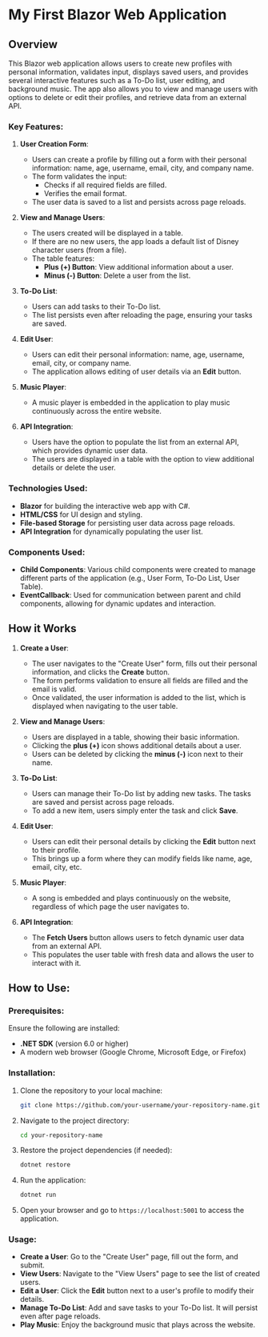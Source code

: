 # My First Blazor Web Application

## Overview

This Blazor web application allows users to create new profiles with personal information, validates input, displays saved users, and provides several interactive features such as a To-Do list, user editing, and background music. The app also allows you to view and manage users with options to delete or edit their profiles, and retrieve data from an external API.

### Key Features:
1. **User Creation Form**:
    - Users can create a profile by filling out a form with their personal information: name, age, username, email, city, and company name.
    - The form validates the input:
        - Checks if all required fields are filled.
        - Verifies the email format.
    - The user data is saved to a list and persists across page reloads.

2. **View and Manage Users**:
    - The users created will be displayed in a table.
    - If there are no new users, the app loads a default list of Disney character users (from a file).
    - The table features:
        - **Plus (+) Button**: View additional information about a user.
        - **Minus (-) Button**: Delete a user from the list.

3. **To-Do List**:
    - Users can add tasks to their To-Do list.
    - The list persists even after reloading the page, ensuring your tasks are saved.

4. **Edit User**:
    - Users can edit their personal information: name, age, username, email, city, or company name.
    - The application allows editing of user details via an **Edit** button.

5. **Music Player**:
    - A music player is embedded in the application to play music continuously across the entire website.
  
6. **API Integration**:
    - Users have the option to populate the list from an external API, which provides dynamic user data.
    - The users are displayed in a table with the option to view additional details or delete the user.

### Technologies Used:
- **Blazor** for building the interactive web app with C#.
- **HTML/CSS** for UI design and styling.
- **File-based Storage** for persisting user data across page reloads.
- **API Integration** for dynamically populating the user list.

### Components Used:
- **Child Components**: Various child components were created to manage different parts of the application (e.g., User Form, To-Do List, User Table).
- **EventCallback**: Used for communication between parent and child components, allowing for dynamic updates and interaction.

## How it Works

1. **Create a User**:
    - The user navigates to the "Create User" form, fills out their personal information, and clicks the **Create** button.
    - The form performs validation to ensure all fields are filled and the email is valid.
    - Once validated, the user information is added to the list, which is displayed when navigating to the user table.

2. **View and Manage Users**:
    - Users are displayed in a table, showing their basic information.
    - Clicking the **plus (+)** icon shows additional details about a user.
    - Users can be deleted by clicking the **minus (-)** icon next to their name.

3. **To-Do List**:
    - Users can manage their To-Do list by adding new tasks. The tasks are saved and persist across page reloads.
    - To add a new item, users simply enter the task and click **Save**.

4. **Edit User**:
    - Users can edit their personal details by clicking the **Edit** button next to their profile.
    - This brings up a form where they can modify fields like name, age, email, city, etc.

5. **Music Player**:
    - A song is embedded and plays continuously on the website, regardless of which page the user navigates to.

6. **API Integration**:
    - The **Fetch Users** button allows users to fetch dynamic user data from an external API.
    - This populates the user table with fresh data and allows the user to interact with it.

## How to Use:

### Prerequisites:
Ensure the following are installed:
- **.NET SDK** (version 6.0 or higher)
- A modern web browser (Google Chrome, Microsoft Edge, or Firefox)

### Installation:

1. Clone the repository to your local machine:
    ```bash
    git clone https://github.com/your-username/your-repository-name.git
    ```

2. Navigate to the project directory:
    ```bash
    cd your-repository-name
    ```

3. Restore the project dependencies (if needed):
    ```bash
    dotnet restore
    ```

4. Run the application:
    ```bash
    dotnet run
    ```

5. Open your browser and go to `https://localhost:5001` to access the application.

### Usage:

- **Create a User**: Go to the "Create User" page, fill out the form, and submit.
- **View Users**: Navigate to the "View Users" page to see the list of created users.
- **Edit a User**: Click the **Edit** button next to a user's profile to modify their details.
- **Manage To-Do List**: Add and save tasks to your To-Do list. It will persist even after page reloads.
- **Play Music**: Enjoy the background music that plays across the website.
